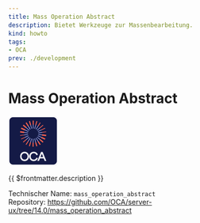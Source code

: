 ```yaml
---
title: Mass Operation Abstract
description: Bietet Werkzeuge zur Massenbearbeitung.
kind: howto
tags:
- OCA
prev: ./development
---
```

# Mass Operation Abstract
![icon_oca_app](attachments/icon_oca_app.png)

{{ $frontmatter.description }}

Technischer Name: `mass_operation_abstract`\
Repository: <https://github.com/OCA/server-ux/tree/14.0/mass_operation_abstract>
